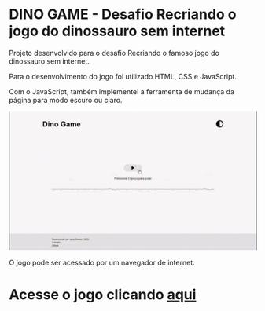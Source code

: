 # DINO GAME - Desafio Recriando o jogo do dinossauro sem internet
Projeto desenvolvido para o desafio Recriando o famoso jogo do dinossauro sem internet.  

Para o desenvolvimento do jogo foi utilizado HTML, CSS e JavaScript.  

Com o JavaScript, também implementei a ferramenta de mudança da página para modo escuro ou claro.

![](gif1.gif)

O jogo pode ser acessado por um navegador de internet.

# Acesse o jogo clicando [aqui](https://joi-gn.github.io/DINOGAME-recriando-jogo-chrome-sem-internet/)